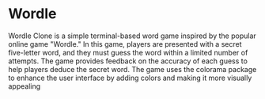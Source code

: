 # Wordle
Wordle Clone is a simple terminal-based word game inspired by the popular online game "Wordle." In this game, players are presented with a secret five-letter word, and they must guess the word within a limited number of attempts.
The game provides feedback on the accuracy of each guess to help players deduce the secret word.
The game uses the colorama package to enhance the user interface by adding colors and making it more visually appealing
